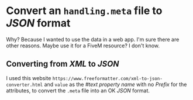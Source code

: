 # Convert an `handling.meta` file to *JSON* format

Why? Because I wanted to use the data in a web app. I'm sure there are other reasons. Maybe use it for a FiveM resource? I don't know.

## Converting from *XML* to *JSON*
I used this website `https://www.freeformatter.com/xml-to-json-converter.html` and `value` as the *#text property name* with no *Prefix* for the attributes, to convert the `.meta` file into an OK *JSON* format.